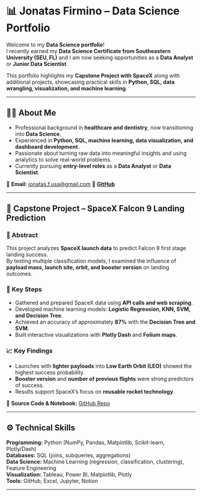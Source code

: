 # 📊 Jonatas Firmino – Data Science Portfolio  

Welcome to my **Data Science portfolio**!  
I recently earned my **Data Science Certificate from Southeastern University (SEU, FL)** and I am now seeking opportunities as a **Data Analyst** or **Junior Data Scientist**.  

This portfolio highlights my **Capstone Project with SpaceX** along with additional projects, showcasing practical skills in **Python, SQL, data wrangling, visualization, and machine learning**.  

---

## 👨‍💻 About Me  

- Professional background in **healthcare and dentistry**, now transitioning into **Data Science**.  
- Experienced in **Python, SQL, machine learning, data visualization, and dashboard development**.  
- Passionate about turning raw data into meaningful insights and using analytics to solve real-world problems.  
- Currently pursuing **entry-level roles** as a **Data Analyst** or **Data Scientist**.  

📧 **Email:** jonatas.f.usa@gmail.com 
🔗 **[GitHub](https://github.com/jonatasfps)**  

---

## 🚀 Capstone Project – SpaceX Falcon 9 Landing Prediction  

### 📌 Abstract  
This project analyzes **SpaceX launch data** to predict Falcon 9 first stage landing success.  
By testing multiple classification models, I examined the influence of **payload mass, launch site, orbit, and booster version** on landing outcomes.  

### 🔑 Key Steps  
- Gathered and prepared SpaceX data using **API calls and web scraping**.  
- Developed machine learning models: **Logistic Regression, KNN, SVM, and Decision Tree**.  
- Achieved an accuracy of approximately **87%** with the **Decision Tree and SVM**.  
- Built interactive visualizations with **Plotly Dash** and **Folium maps**.  

### 📈 Key Findings  
- Launches with **lighter payloads** into **Low Earth Orbit (LEO)** showed the highest success probability.  
- **Booster version** and **number of previous flights** were strong predictors of success.  
- Results support SpaceX’s focus on **reusable rocket technology**.  

📂 **Source Code & Notebook:** [GitHub Repo](https://github.com/jonatasfps/Final-Presentation---Applied-Data-Science)  

---

## ⚙️ Technical Skills  

**Programming:** Python (NumPy, Pandas, Matplotlib, Scikit-learn, Plotly/Dash)  
**Databases:** SQL (joins, subqueries, aggregations)  
**Data Science:** Machine Learning (regression, classification, clustering), Feature Engineering  
**Visualization:** Tableau, Power BI, Matplotlib, Plotly  
**Tools:** GitHub, Excel, Jupyter, Notion  

---

